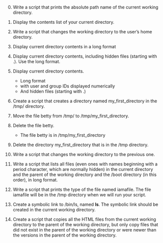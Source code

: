 0. Write a script that prints the absolute path name of the current working directory.

1. Display the contents list of your current directory.

2. Write a script that changes the working directory to the user’s home directory.

3. Display current directory contents in a long format

4. Display current directory contents, including hidden files (starting with .). Use the long format.

5. Display current directory contents.
	* Long format
	* with user and group IDs displayed numerically
	* And hidden files (starting with .)

6. Create a script that creates a directory named my_first_directory in the /tmp/ directory.

7. Move the file betty from /tmp/ to /tmp/my_first_directory.

8. Delete the file betty.
	* The file betty is in /tmp/my_first_directory

9. Delete the directory my_first_directory that is in the /tmp directory.

10. Write a script that changes the working directory to the previous one.

11. Write a script that lists all files (even ones with names beginning with a period character, which are normally hidden) in the current directory and the parent of the working directory and the /boot directory (in this order), in long format.

12. Write a script that prints the type of the file named iamafile. The file iamafile will be in the /tmp directory when we will run your script.

13. Create a symbolic link to /bin/ls, named __ls__. The symbolic link should be created in the current working directory.

14. Create a script that copies all the HTML files from the current working directory to the parent of the working directory, but only copy files that did not exist in the parent of the working directory or were newer than the versions in the parent of the working directory.

